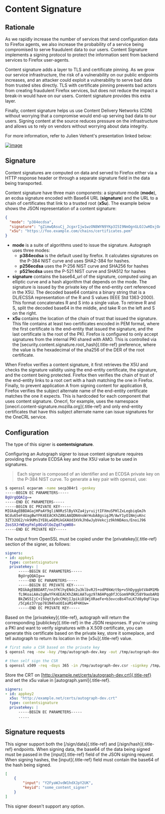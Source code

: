 # Content Signature

## Rationale

As we rapidly increase the number of services that send configuration
data to Firefox agents, we also increase the probability of a service
being compromised to serve fraudulent data to our users. Content
Signature implements a signing protocol to protect the information sent
from backend services to Firefox user-agents.

Content signature adds a layer to TLS and certificate pinning. As we
grow our service infrastructure, the risk of a vulnerability on our
public endpoints increases, and an attacker could exploit a
vulnerability to serve bad data from trusted sites directly. TLS with
certificate pinning prevents bad actors from creating fraudulent Firefox
services, but does not reduce the impact a break-in would have on our
users. Content signature provides this extra layer.

Finally, content signature helps us use Content Delivery Networks (CDN)
without worrying that a compromise would end-up serving bad data to our
users. Signing content at the source reduces pressure on the
infrastructure and allows us to rely on vendors without worrying about
data integrity.

For more information, refer to Julien Vehent\'s presentation linked
below:

[![image](https://img.youtube.com/vi/b2kPo8YdLTw/0.jpg)](https://www.youtube.com/watch?v=b2kPo8YdLTw)

## Signature

Content signatures are computed on data and served to Firefox either via
a HTTP response header or through a separate signature field in the data
being transported.

Content signature have three main components: a signature mode
(**mode**), an ecdsa signature encoded with Base64 URL (**signature**)
and the URL to a chain of certificates that link to a trusted root
(**x5u**). The example below shows the JSON representation of a content
signature:

``` json
{
  "mode": "p384ecdsa",
  "signature": "gZimwQAsuCj_JcgxrIjw1wzON8WYN9YKp3I5I9NmOgnGLOJJwHDxjOA2QEnzN7bXBGWFgn8HJ7fGRYxBy1SHiDMiF8VX7V49KkanO9MO-RRN1AyC9xmghuEcF4ndhQaI",
  "x5u": "https://foo.example.com/chains/certificates.pem"
}
```

-   **mode** is a suite of algorithms used to issue the signature.
    Autograph uses three modes:
    -   **p384ecdsa** is the default used by firefox. It calculates
        signatures on the P-384 NIST curve and uses SHA2-384 for hashes.
    -   **p256ecdsa** uses the P-256 NIST curve and SHA256 for hashes
    -   **p521ecdsa** uses the P-521 NIST curve and SHA512 for hashes
-   **signature** contains the base64_url of the signature, computed
    using an elliptic curve and a hash algorithm that depends on the
    mode. The signature is issued by the private key of the end-entity
    cert referenced in the X5U. The decoded base64 contains a binary
    string that is a DL/ECSSA representation of the R and S values (IEEE
    Std 1363-2000). This format concatenates R and S into a single
    value. To retrieve R and S, split the decoded base64 in the middle,
    and take R on the left and S on the right.
-   **x5u** contains the location of the chain of trust that issued the
    signature. This file contains at least two certificates encoded in
    PEM format, where the first certificate is the end-entity that
    issued the signature, and the last certificate is the root of the
    PKI. Firefox is configured to only accept signatures from the
    internal PKI shared with AMO. This is controlled via the
    [security.content.signature.root_hash]{.title-ref} preference, where
    the value is the hexadecimal of the sha256 of the DER of the root
    certificate.

When Firefox verifies a content signature, it first retrieves the X5U
and checks the signature validity using the end-entity certificate, the
signature, and the content being protected. Firefox then verifies the
chain of trust of the end-entity links to a root cert with a hash
matching the one in Firefox. Finally, to prevent application A from
signing content for application B, Firefox verifies the subject
alternate name of the end-entity certificate matches the one it expects.
This is hardcoded for each component that uses content signature.
Onecrl, for example, uses the namespace
[onecrl.content-signature.mozilla.org]{.title-ref} and only end-entity
certificates that have this subject alternate name can issue signatures
for the OneCRL service.

## Configuration

The type of this signer is **contentsignature**.

Configuring an Autograph signer to issue content signature requires
providing the private ECDSA key and the X5U value to be used in
signatures.

> Each signer is composed of an identifier and an ECDSA private key on
> the P-384 NIST curve. To generate a key pair with openssl, use:

``` bash
$ openssl ecparam -name secp384r1 -genkey
-----BEGIN EC PARAMETERS-----
BgUrgQQAIg==
-----END EC PARAMETERS-----
-----BEGIN EC PRIVATE KEY-----
MIGkAgEBBDAGajHPaAY9gliN0RzSlByVXZa4jyruijtIFXmuSPHlZxLegbiqGmJh
NCdu65eF4UagBwYFK4EEACKhZANiAAQDN4noWrHubA8gsigJM/AwY1yO1NmjuKnc
3ZT32OE2/nk9UMsIYE8LwGEMikGXAUd3XVkJh6wJybVekcjz9khNDAos/EnoiJ96
ZosSXJrWEeyFmlp8GvDlOoZqd7xpW08=
-----END EC PRIVATE KEY-----
```

The output from OpenSSL must be copied under the
[privatekey]{.title-ref} section of the signer, as follows:

``` yaml
signers:
- id: appkey1
  type: contentsignature
  privatekey: |
      -----BEGIN EC PARAMETERS-----
      BgUrgQQAIg==
      -----END EC PARAMETERS-----
      -----BEGIN EC PRIVATE KEY-----
      MIGkAgEBBDART/nn3fKlhyENdc2u3klbvRJ5+odP0kWzt9p+v5hDyggbtVA4M1Mb
      fL9KoaiAAv2gBwYFK4EEACKhZANiAATugz97A6HPqq0fJCGom9PdKJ58Y9aobARQ
      BkZWS5IjC+15Uqt3yOcCMdjIJpikiD1WjXRaeFe+b3ovcoBs4ToLK7d8y0qFlkgx
      /5Cp6z37rpp781N4haUOIauM14P4KUw=
      -----END EC PRIVATE KEY-----
```

Based on the [privatekey]{.title-ref}, autograph will return the
corresponding [publickey]{.title-ref} in the JSON responses. If you\'re
using a PKI and want to verify signatures with a X.509 certificate, you
can generate this certificate based on the private key, store it
someplace, and tell autograph to return its location in the
[x5u]{.title-ref} value.

``` bash
# first make a CSR based on the private key
$ openssl req -new -key /tmp/autograph-dev.key -out /tmp/autograph-dev.csr

# then self sign the CSR
$ openssl x509 -req -days 365 -in /tmp/autograph-dev.csr -signkey /tmp/autograph-dev.key -out /tmp/autograph-dev.crt
```

Store the CRT on
[http://example.net/certs/autograph-dev.crt]{.title-ref} and set the x5u
value in [autograph.yaml]{.title-ref}.

``` yaml
signers:
- id: appkey2
  x5u: "http://example.net/certs/autograph-dev.crt"
  type: contentsignature
  privatekey: |
      -----BEGIN EC PARAMETERS-----
      .....
```

## Signature requests

This signer support both the [/sign/data]{.title-ref} and
[/sign/hash]{.title-ref} endpoints. When signing data, the base64 of the
data being signed must be passed in the [input]{.title-ref} field of the
JSON signing request. When signing hashes, the [input]{.title-ref} field
must contain the base64 of the hash being signed.

``` json
[
    {
        "input": "Y2FyaWJvdW1hdXJpY2UK",
        "keyid": "some_content_signer"
    }
]
```

This signer doesn\'t support any option.

